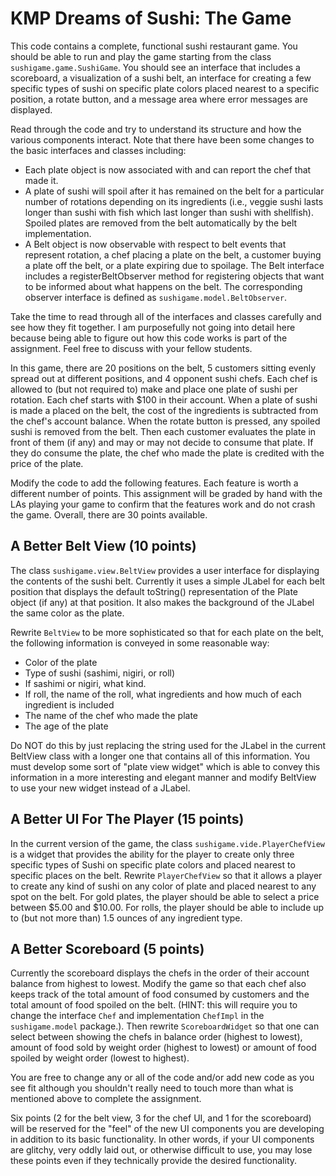 # KMP Dreams of Sushi: The Game

This code contains a complete, functional sushi restaurant game. You should be able to run and play the game starting from the class ```sushigame.game.SushiGame```. You should see an interface that includes a scoreboard, a visualization of a sushi belt, an interface for creating a few specific types of sushi on specific plate colors placed nearest to a specific position, a rotate button, and a message area where error messages are displayed. 

Read through the code and try to understand its structure and how the various components interact. Note that there have been some changes to the basic interfaces and classes including:
* Each plate object is now associated with and can report the chef that made it.
* A plate of sushi will spoil after it has remained on the belt for a particular number of rotations depending on its ingredients (i.e., veggie sushi lasts longer than sushi with fish which last longer than sushi with shellfish). Spoiled plates are removed from the belt automatically by the belt implementation.
* A Belt object is now observable with respect to belt events that represent rotation, a chef placing a plate on the belt, a customer buying a plate off the belt, or a plate expiring due to spoilage. The Belt interface includes a registerBeltObserver method for registering objects that want to be informed about what happens on the belt. The corresponding observer interface is defined as ```sushigame.model.BeltObserver```.

Take the time to read through all of the interfaces and classes carefully and see how they fit together. I am purposefully not going into detail here because being able to figure out how this code works is part of the assignment. Feel free to discuss with your fellow students.

In this game, there are 20 positions on the belt, 5 customers sitting evenly spread out at different positions, and 4 opponent sushi chefs. Each chef is allowed to (but not required to) make and place one plate of sushi per rotation. Each chef starts with $100 in their account. When a plate of sushi is made a placed on the belt, the cost of the ingredients is subtracted from the chef's account balance. When the rotate button is pressed, any spoiled sushi is removed from the belt. Then each customer evaluates the plate in front of them (if any) and may or may not decide to consume that plate. If they do consume the plate, the chef who made the plate is credited with the price of the plate.

Modify the code to add the following features. Each feature is worth a different number of points. This assignment will be graded by hand with the LAs playing your game to confirm that the features work and do not crash the game. Overall, there are 30 points available.

## A Better Belt View (10 points)

The class ```sushigame.view.BeltView``` provides a user interface for displaying the contents of the sushi belt. Currently it uses a simple JLabel for each belt position that displays the default toString() representation of the Plate object (if any) at that position. It also makes the background of the JLabel the same color as the plate.

Rewrite ```BeltView``` to be more sophisticated so that for each plate on the belt, the following information is conveyed in some reasonable way:
* Color of the plate
* Type of sushi (sashimi, nigiri, or roll)
* If sashimi or nigiri, what kind.
* If roll, the name of the roll, what ingredients and how much of each ingredient is included
* The name of the chef who made the plate
* The age of the plate

Do NOT do this by just replacing the string used for the JLabel in the current BeltView class with a longer one that contains all of this information. You must develop some sort of "plate view widget" which is able to convey this information in a more interesting and elegant manner and modify BeltView to use your new widget instead of a JLabel.

## A Better UI For The Player (15 points)

In the current version of the game, the class ```sushigame.vide.PlayerChefView``` is a widget that provides the ability for the player to create only three specific types of Sushi on specific plate colors and placed nearest to specific places on the belt. Rewrite ```PlayerChefView``` so that it allows a player to create any kind of sushi on any color of plate and placed nearest to any spot on the belt. For gold plates, the player should be able to select a price between $5.00 and $10.00. For rolls, the player should be able to include up to (but not more than) 1.5 ounces of any ingredient type.

## A Better Scoreboard (5 points)

Currently the scoreboard displays the chefs in the order of their account balance from highest to lowest. Modify the game so that each chef also keeps track of the total amount of food consumed by customers and the total amount of food spoiled on the belt. (HINT: this will require you to change the interface ```Chef``` and implementation ```ChefImpl``` in the ```sushigame.model``` package.). Then rewrite ```ScoreboardWidget``` so that one can select between showing the chefs in balance order (highest to lowest), amount of food sold by weight order (highest to lowest) or amount of food spoiled by weight order (lowest to highest).

You are free to change any or all of the code and/or add new code as you see fit although you shouldn't really need to touch more than what is mentioned above to complete the assignment.

Six points (2 for the belt view, 3 for the chef UI, and 1 for the scoreboard) will be reserved for the "feel" of the new UI components you are developing in addition to its basic functionality. In other words, if your UI components are glitchy, very oddly laid out, or otherwise difficult to use, you may lose these points even if they technically provide the desired functionality. 
